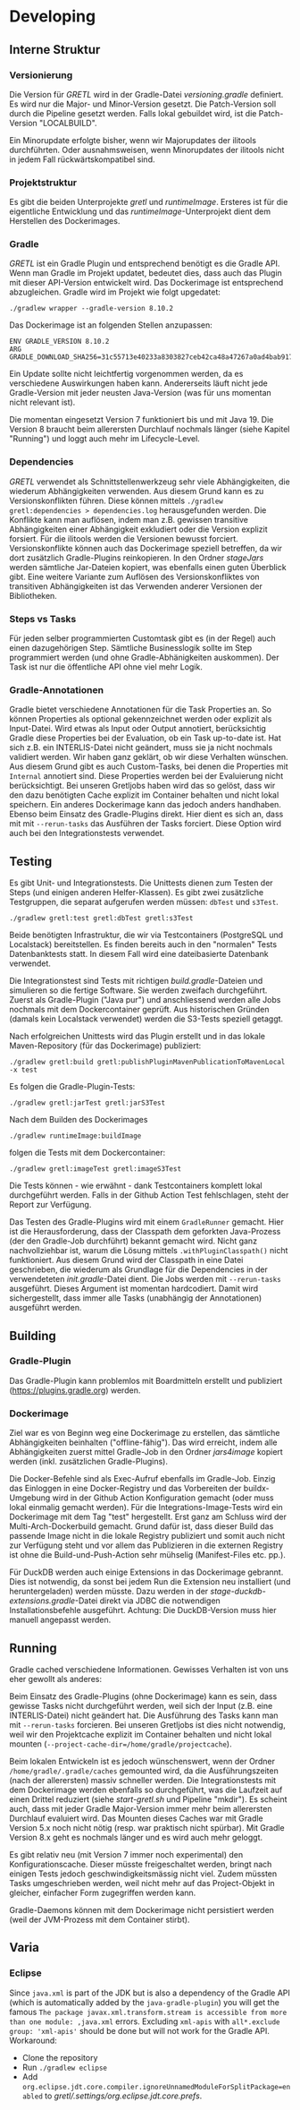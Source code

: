 # Developing

## Interne Struktur

### Versionierung

Die Version für _GRETL_ wird in der Gradle-Datei _versioning.gradle_ definiert. Es wird nur die Major- und Minor-Version gesetzt. Die Patch-Version soll durch die Pipeline gesetzt werden. Falls lokal gebuildet wird, ist die Patch-Version "LOCALBUILD".

Ein Minorupdate erfolgte bisher, wenn wir Majorupdates der ilitools durchführten. Oder ausnahmsweisen, wenn Minorupdates der ilitools nicht in jedem Fall rückwärtskompatibel sind.

### Projektstruktur

Es gibt die beiden Unterprojekte _gretl_ und _runtimeImage_. Ersteres ist für die eigentliche Entwicklung und das _runtimeImage_-Unterprojekt dient dem Herstellen des Dockerimages.

### Gradle
_GRETL_ ist ein Gradle Plugin und entsprechend benötigt es die Gradle API. Wenn man Gradle im Projekt updatet, bedeutet dies, dass auch das Plugin mit dieser API-Version entwickelt wird. Das Dockerimage ist entsprechend abzugleichen. Gradle wird im Projekt wie folgt upgedatet:

```
./gradlew wrapper --gradle-version 8.10.2
```

Das Dockerimage ist an folgenden Stellen anzupassen:

```
ENV GRADLE_VERSION 8.10.2
ARG GRADLE_DOWNLOAD_SHA256=31c55713e40233a8303827ceb42ca48a47267a0ad4bab9177123121e71524c26
```

Ein Update sollte nicht leichtfertig vorgenommen werden, da es verschiedene Auswirkungen haben kann. Andererseits läuft nicht jede Gradle-Version mit jeder neusten Java-Version (was für uns momentan nicht relevant ist).

Die momentan eingesetzt Version 7 funktioniert bis und mit Java 19. Die Version 8 braucht beim allerersten Durchlauf nochmals länger (siehe Kapitel "Running") und loggt auch mehr im Lifecycle-Level.

### Dependencies

_GRETL_ verwendet als Schnittstellenwerkzeug sehr viele Abhängigkeiten, die wiederum Abhängigkeiten verwenden. Aus diesem Grund kann es zu Versionskonflikten führen. Diese können mittels `./gradlew gretl:dependencies > dependencies.log` herausgefunden werden. Die Konflikte kann man auflösen, indem man z.B. gewissen transitive Abhängigkeiten einer Abhängigkeit exkludiert oder die Version explizit forsiert. Für die ilitools werden die Versionen bewusst forciert. Versionskonflikte können auch das Dockerimage speziell betreffen, da wir dort zusätzlich Gradle-Plugins reinkopieren. In den Ordner _stageJars_ werden sämtliche Jar-Dateien kopiert, was ebenfalls einen guten Überblick gibt. Eine weitere Variante zum Auflösen des Versionskonfliktes von transitiven Abhängigkeiten ist das Verwenden anderer Versionen der Bibliotheken.

### Steps vs Tasks

Für jeden selber programmierten Customtask gibt es (in der Regel) auch einen dazugehörigen Step. Sämtliche Businesslogik sollte im Step programmiert werden (und ohne Gradle-Abhänigkeiten auskommen). Der Task ist nur die öffentliche API ohne viel mehr Logik.

### Gradle-Annotationen

Gradle bietet verschiedene Annotationen für die Task Properties an. So können Properties als optional gekennzeichnet werden oder explizit als Input-Datei. Wird etwas als Input oder Output annotiert, berücksichtig Gradle diese Properties bei der Evaluation, ob ein Task up-to-date ist. Hat sich z.B. ein INTERLIS-Datei nicht geändert, muss sie ja nicht nochmals validiert werden. Wir haben ganz geklärt, ob wir diese Verhalten wünschen. Aus diesem Grund gibt es auch Custom-Tasks, bei denen die Properties mit `Internal` annotiert sind. Diese Properties werden bei der Evaluierung nicht berücksichtigt. Bei unseren Gretljobs haben wird das so gelöst, dass wir den dazu benötigten Cache explizit im Container behalten und nicht lokal speichern. Ein anderes Dockerimage kann das jedoch anders handhaben. Ebenso beim Einsatz des Gradle-Plugins direkt. Hier dient es sich an, dass mit mit `--rerun-tasks` das Ausführen der Tasks forciert. Diese Option wird auch bei den Integrationstests verwendet.

## Testing

Es gibt Unit- und Integrationstests. Die Unittests dienen zum Testen der Steps (und einigen anderen Helfer-Klassen). Es gibt zwei zusätzliche Testgruppen, die separat aufgerufen werden müssen: `dbTest` und `s3Test`. 

```
./gradlew gretl:test gretl:dbTest gretl:s3Test
```

Beide benötigten Infrastruktur, die wir via Testcontainers (PostgreSQL und Localstack) bereitstellen. Es finden bereits auch in den "normalen" Tests Datenbanktests statt. In diesem Fall wird eine dateibasierte Datenbank verwendet.

Die Integrationstest sind Tests mit richtigen _build.gradle_-Dateien und simulieren so die fertige Software. Sie werden zweifach durchgeführt. Zuerst als Gradle-Plugin ("Java pur") und anschliessend werden alle Jobs nochmals mit dem Dockercontainer geprüft. Aus historischen Gründen (damals kein Localstack verwendet) werden die S3-Tests speziell getaggt.

Nach erfolgreichen Unittests wird das Plugin erstellt und in das lokale Maven-Repository (für das Dockerimage) publiziert:

```
./gradlew gretl:build gretl:publishPluginMavenPublicationToMavenLocal -x test
```

Es folgen die Gradle-Plugin-Tests:

```
./gradlew gretl:jarTest gretl:jarS3Test
```

Nach dem Builden des Dockerimages

```
./gradlew runtimeImage:buildImage
```

folgen die Tests mit dem Dockercontainer:

```
./gradlew gretl:imageTest gretl:imageS3Test
```

Die Tests können - wie erwähnt - dank Testcontainers komplett lokal durchgeführt werden. Falls in der Github Action Test fehlschlagen, steht der Report zur Verfügung.

Das Testen des Gradle-Plugins wird mit einem `GradleRunner` gemacht. Hier ist die Herausforderung, dass der Classpath dem geforkten Java-Prozess (der den Gradle-Job durchführt) bekannt gemacht wird. Nicht ganz nachvollziehbar ist, warum die Lösung mittels `.withPluginClasspath()` nicht funktioniert. Aus diesem Grund wird der Classpath in eine Datei geschrieben, die wiederum als Grundlage für die Dependencies in der verwendeteten _init.gradle_-Datei dient. Die Jobs werden mit `--rerun-tasks` ausgeführt. Dieses Argument ist momentan hardcodiert. Damit wird sichergestellt, dass immer alle Tasks (unabhängig der Annotationen) ausgeführt werden.

## Building

### Gradle-Plugin

Das Gradle-Plugin kann problemlos mit Boardmitteln erstellt und publiziert (https://plugins.gradle.org) werden.

### Dockerimage

Ziel war es von Beginn weg eine Dockerimage zu erstellen, das sämtliche Abhängigkeiten beinhalten ("offline-fähig"). Das wird erreicht, indem alle Abhängigkeiten zuerst mittel Gradle-Job in den Ordner _jars4image_ kopiert werden (inkl. zusätzlichen Gradle-Plugins). 

Die Docker-Befehle sind als Exec-Aufruf ebenfalls im Gradle-Job. Einzig das Einloggen in eine Docker-Registry und das Vorbereiten der buildx-Umgebung wird in der Github Action Konfiguration gemacht (oder muss lokal einmalig gemacht werden). Für die Integrations-Image-Tests wird ein Dockerimage mit dem Tag "test" hergestellt. Erst ganz am Schluss wird der Multi-Arch-Dockerbuild gemacht. Grund dafür ist, dass dieser Build das passende Image nicht in die lokale Registry publiziert und somit auch nicht zur Verfügung steht und vor allem das Publizieren in die externen Registry ist ohne die Build-und-Push-Action sehr mühselig (Manifest-Files etc. pp.).

Für DuckDB werden auch einige Extensions in das Dockerimage gebrannt. Dies ist notwendig, da sonst bei jedem Run die Extension neu installiert (und heruntergeladen) werden müsste. Dazu werden in der _stage-duckdb-extensions.gradle_-Datei direkt via JDBC die notwendigen Installationsbefehle ausgeführt. Achtung: Die DuckDB-Version muss hier manuell angepasst werden.

## Running

Gradle cached verschiedene Informationen. Gewisses Verhalten ist von uns eher gewollt als anderes: 

Beim Einsatz des Gradle-Plugins (ohne Dockerimage) kann es sein, dass gewisse Tasks nicht durchgeführt werden, weil sich der Input (z.B. eine INTERLIS-Datei) nicht geändert hat. Die Ausführung des Tasks kann man mit `--rerun-tasks` forcieren. Bei unseren Gretljobs ist dies nicht notwendig, weil wir den Projektcache explizit im Container behalten und nicht lokal mounten (`--project-cache-dir=/home/gradle/projectcache`). 

Beim lokalen Entwickeln ist es jedoch wünschenswert, wenn der Ordner `/home/gradle/.gradle/caches` gemounted wird, da die Ausführungszeiten (nach der allerersten) massiv schneller werden. Die Integrationstests mit dem Dockerimage werden ebenfalls so durchgeführt, was die Laufzeit auf einen Drittel reduziert (siehe _start-gretl.sh_ und Pipeline "mkdir"). Es scheint auch, dass mit jeder Gradle Major-Version immer mehr beim allerersten Durchlauf evaluiert wird. Das Mounten dieses Caches war mit Gradle Version 5.x noch nicht nötig (resp. war praktisch nicht spürbar). Mit Gradle Version 8.x geht es nochmals länger und es wird auch mehr geloggt.

Es gibt relativ neu (mit Version 7 immer noch experimental) den Konfigurationscache. Dieser müsste freigeschaltet werden, bringt nach einigen Tests jedoch geschwindigkeitsmässig nicht viel. Zudem müssten Tasks umgeschrieben werden, weil nicht mehr auf das Project-Objekt in gleicher, einfacher Form zugegriffen werden kann.

Gradle-Daemons können mit dem Dockerimage nicht persistiert werden (weil der JVM-Prozess mit dem Container stirbt).

## Varia

### Eclipse

Since `java.xml` is part of the JDK but is also a dependency of the Gradle API (which is automatically added by the `java-gradle-plugin`) you will get the famous `The package javax.xml.transform.stream is accessible from more than one module: ,java.xml` errors. Excluding `xml-apis` with `all*.exclude group: 'xml-apis'` should be done but will not work for the Gradle API. Workaround: 

- Clone the repository
- Run `./gradlew eclipse`
- Add `org.eclipse.jdt.core.compiler.ignoreUnnamedModuleForSplitPackage=enabled` to _gretl/.settings/org.eclipse.jdt.core.prefs_.

